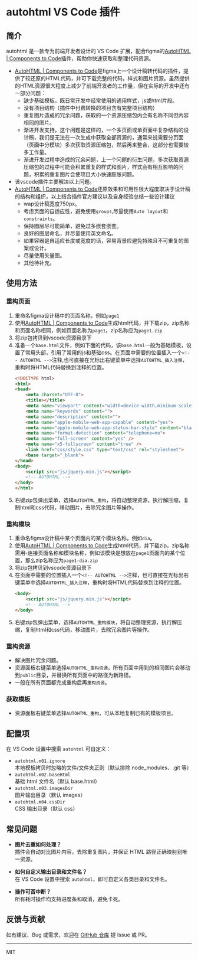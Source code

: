 # autohtml VS Code 插件

## 简介

autohtml 是一款专为前端开发者设计的 VS Code 扩展，配合figma的[AutoHTML | Components to Code](https://www.figma.com/community/plugin/1077172952654000760/autohtml-components-to-code)插件，帮助你快速获取和整理代码资源。
- [AutoHTML | Components to Code](https://www.figma.com/community/plugin/1077172952654000760/autohtml-components-to-code)是figma上一个设计稿转代码的插件，提供了较还原的HTML代码，并可下载完整的代码，样式和图片资源。虽然提供的HTML资源很大程度上减少了前端开发者的工作量，但在实际的开发中还有一部分问题：
  - 缺少基础模板，既日常开发中经常使用的通用样式，js或html片段。
  - 没有项目结构（插件中付费转换的项目含有完整项目结构）
  - 重复图片造成的冗余问题，获取的一个资源压缩包内会有名称不同但内容相同的图片。
  - 渐进开发支持，这个问题是这样的，一个多页面或单页面中复杂结构的设计稿，我们是无法在一次生成中获取全部资源的，通常来说需要分页面（页面中分模块）多次获取资源压缩包，然后再来整合，这部分也需要较多工作量。
  - 渐进开发过程中造成的冗余问题，上一个问题的衍生问题，多次获取资源压缩包的过程中可能会积累重复的样式和图片，样式会有相互影响的问题，积累的重复图片会使项目大小快速膨胀问题。
- 该vscode插件主要解决以上问题。
- [AutoHTML | Components to Code](https://www.figma.com/community/plugin/1077172952654000760/autohtml-components-to-code)还原效果和可用性很大程度取决于设计稿的结构和组织，以上结合插件官方建议以及自身经验总结一些设计建议
  - wap设计稿宽度750px。
  - 考虑页面的自适应性，避免使用`groups`,尽量使用`Auto layout`和`constraints`。
  - 保持图层尽可能简单，避免过多嵌套嵌套。
  - 良好的图层命名，并尽量使用英文命名。
  - 如果容器是自适应长度或宽度的话，容易背景应避免特殊且不可重复的图案或设计。
  - 尽量使用矢量图。
  - 其他待补充。

## 使用方法
### 重构页面
1. 重命名figma设计稿中的页面名称，例如`page1`
2. 使用[AutoHTML | Components to Code](https://www.figma.com/community/plugin/1077172952654000760/autohtml-components-to-code)生成html代码，并下载zip，zip名称和页面名称相同，例如页面名称为`page1`，zip名称应为`page1.zip`
3. 将zip包拷贝到vscode资源目录下
4. 准备一个`base.html`文件，例如下面的代码，该`base.html`一般为基础模板，设置了常用头部，引用了常用的js和基础css。在页面中需要的位置插入一个`<!-- AUTOHTML -->`注释,也可直接在光标出右键菜单中选择`AUTOHTML_插入注释`，重构时将HTML代码替换到注释的位置。
      ```HTML
      <!DOCTYPE html>
      <html>
      <head>
          <meta charset="UTF-8">
          <title></title>
          <meta name="viewport" content="width=device-width,minimum-scale=1.0, maximum-scale=1.0,user-scalable=no" />
          <meta name="keywords" content="">
          <meta name="description" content="">
          <meta name="apple-mobile-web-app-capable" content="yes">
          <meta name="apple-mobile-web-app-status-bar-style" content="black">
          <meta name="format-detection" content="telephone=no">
          <meta name="full-screen" content="yes" />
          <meta name="x5-fullscreen" content="true" />
          <link href="css/style.css" type="text/css" rel="stylesheet">
          <base target="_blank">
      </head>
      <body>
          <script src="js/jquery.min.js"></script>
          <!-- AUTOHTML -->
      </body>
      </html>
      ```
5. 右键zip包弹出菜单，选择`AUTOHTML_重构`，将自动整理资源，执行解压缩，复制html和css代码，移动图片，去除冗余图片等操作。

### 重构模块
1. 重命名figma设计稿中某个页面内的某个模块名称，例如`dia`。
2. 使用[AutoHTML | Components to Code](https://www.figma.com/community/plugin/1077172952654000760/autohtml-components-to-code)生成html代码，并下载zip，zip名称需用-连接页面名称和模块名称，例如该模块是想放在`page1`页面内的某个位置，那么zip名称应为`page1-dia.zip`
3. 将zip包拷贝到vscode资源目录下
4. 在页面中需要的位置插入一个`<!-- AUTOHTML -->`注释，也可直接在光标出右键菜单中选择`AUTOHTML_插入注释`，重构时将HTML代码替换到注释的位置。
      ```HTML
      <body>
          <script src="js/jquery.min.js"></script>
          <!-- AUTOHTML -->
      </body>
      ```
5. 右键zip包弹出菜单，选择`AUTOHTML_重构模块`，将自动整理资源，执行解压缩，复制html和css代码，移动图片，去除冗余图片等操作。

### 重构资源
- 解决图片冗余问题。
- 资源面板右键菜单选择`AUTOHTML_重构资源`，所有页面中用到的相同图片会移动到`public`目录，并替换所有页面中的路径为新路径。
- 一般在所有页面都完成重构后再`重构资源`。

### 获取模板
- 资源面板右键菜单选择`AUTOHTML_重构`，可从本地复制已有的模板项目。


## 配置项

在 VS Code 设置中搜索 `autohtml` 可自定义：

- `autohtml.m01.ignore`  
  本地模板拷贝时忽略的文件/文件夹正则（默认排除 node_modules、.git 等）
- `autohtml.m02.baseHtml`  
  基础 html 文件名（默认 base.html）
- `autohtml.m03.imagesDir`  
  图片输出目录（默认 images）
- `autohtml.m04.cssDir`  
  CSS 输出目录（默认 css）

## 常见问题

- **图片去重如何处理？**  
  插件会自动对比图片内容，去除重复图片，并保证 HTML 路径正确映射到唯一资源。

- **如何自定义输出目录和文件名？**  
  在 VS Code 设置中搜索 `autohtml`，即可自定义各类目录和文件名。

- **操作可否中断？**  
  所有耗时操作均支持进度条和取消，避免卡死。

## 反馈与贡献

如有建议、Bug 或需求，欢迎在 [GitHub 仓库](https://github.com/wufan123/vs-ex-autohtml) 提 Issue 或 PR。

---

MIT
